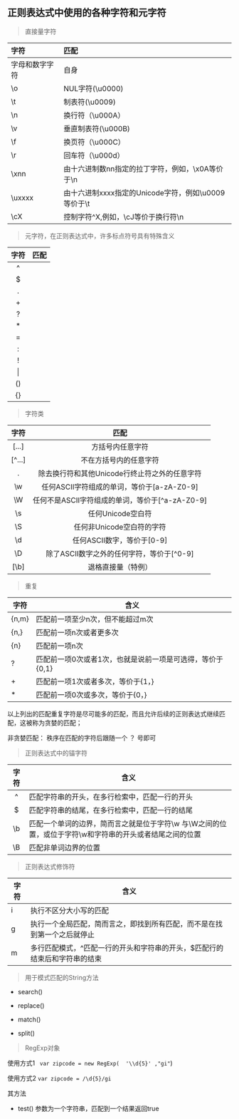 ## 正则表达式中使用的各种字符和元字符

> 直接量字符

|字符|匹配|
|:---|:---|
|字母和数字字符|自身|
|\o|NUL字符(\u0000)|
|\t|制表符(\u0009)|
|\n|换行符（\u000A）|
|\v|垂直制表符(\u000B)|
|\f|换页符（\u000C）|
|\r|回车符（\u000d）|
|\xnn|由十六进制数nn指定的拉丁字符，例如，\x0A等价于\n|
|\uxxxx|由十六进制xxxx指定的Unicode字符，例如\u0009等价于\t|
|\cX|控制字符^X,例如，\cJ等价于换行符\n|

> 元字符，在正则表达式中，许多标点符号具有特殊含义

|字符|匹配|
|:---:|:---:|
|^||
|$||
|.||
|+||
|?||
|*||
|=||
|:||
|!||
|\|||
|()||
|{}||


> 字符类

|字符|匹配|
|:---:|:---:|
|\[...]|方括号内任意字符|
|\[^...]|不在方括号内的任意字符|
|.|除去换行符和其他Unicode行终止符之外的任意字符|
|\w|任何ASCII字符组成的单词，等价于\[a-zA-Z0-9]|
|\W|任何不是ASCII字符组成的单词，等价于\[^a-zA-Z0-9]|
|\s|任何Unicode空白符|
|\S|任何非Unicode空白符的字符|
|\d|任何ASCII数字，等价于\[0-9]|
|\D|除了ASCII数字之外的任何字符，等价于\[^0-9]|
|\[\b]|退格直接量（特例）|


> 重复 

|字符|含义|
|---|---|
|{n,m}|匹配前一项至少n次，但不能超过m次|
|{n,}|匹配前一项n次或者更多次|
|{n}|匹配前一项n次|
|?|匹配前一项0次或者1次，也就是说前一项是可选得，等价于{0,1}|
|+|匹配前一项1次或者多次，等价于{1，}|
|*|匹配前一项0次或多次，等价于{0，}|


以上列出的匹配重复字符是尽可能多的匹配，而且允许后续的正则表达式继续匹配，这被称为贪婪的匹配；

非贪婪匹配： 秩序在匹配的字符后跟随一个 ？ 号即可

> 正则表达式中的锚字符

|字符|含义|
|:---:|---|
|^|匹配字符串的开头，在多行检索中，匹配一行的开头|
|$|匹配字符串的结尾，在多行检索中，匹配一行的结尾|
|\b|匹配一个单词的边界，简而言之就是位于字符\w 与\W之间的位置，或位于字符\w和字符串的开头或者结尾之间的位置|
|\B|匹配非单词边界的位置|



> 正则表达式修饰符


|字符|含义|
|---|---|
|i|执行不区分大小写的匹配|
|g |执行一个全局匹配，简而言之，即找到所有匹配，而不是在找到第一个之后就停止|
|m|多行匹配模式，^匹配一行的开头和字符串的开头，$匹配行的结束后和字符串的结束|



> 用于模式匹配的String方法

* search()

* replace()

* match()

* split()


> RegExp对象

使用方式1
` var zipcode = new RegExp(  '\\d{5}' ,"gi"`)

使用方式2 
`var zipcode = /\d{5}/gi`

其方法

* test() 参数为一个字符串，匹配到一个结果返回true
